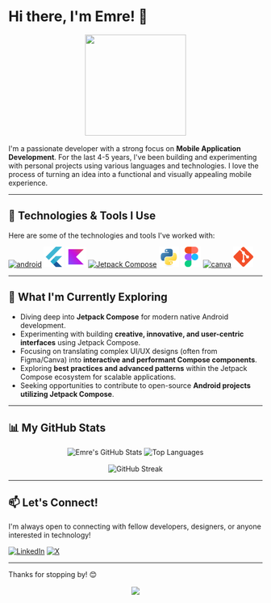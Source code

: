 # Hi there, I'm Emre! 👋

<p align="center"><img width=200 height=200 src="https://github.com/user-attachments/assets/fabf3a2c-a91d-40a9-befb-6d16df9da2fc" />
</p>

I'm a passionate developer with a strong focus on **Mobile Application Development**. For the last 4-5 years, I've been building and experimenting with personal projects using various languages and technologies. I love the process of turning an idea into a functional and visually appealing mobile experience.

---

## 🚀 Technologies & Tools I Use

Here are some of the technologies and tools I've worked with:

<p align="left">
  <a href="https://developer.android.com" target="_blank" rel="noreferrer"><img src="https://developer.android.com/images/logos/android.svg" alt="android" width="40" height="40"/></a>
  <a href="https://flutter.dev" target="_blank" rel="noreferrer"><img src="https://raw.githubusercontent.com/devicons/devicon/master/icons/flutter/flutter-original.svg" alt="flutter" width="40" height="40"/></a>
  <a href="https://kotlinlang.org" target="_blank" rel="noreferrer"><img src="https://raw.githubusercontent.com/devicons/devicon/master/icons/kotlin/kotlin-original.svg" alt="kotlin" width="40" height="40"/></a>
  <a href="https://developer.android.com/jetpack/compose" target="_blank" rel="noreferrer"><img src="https://cdn.simpleicons.org/jetpackcompose/3DDC84" alt="Jetpack Compose" width="40" height="40"/></a>
  <a href="https://www.python.org" target="_blank" rel="noreferrer"><img src="https://raw.githubusercontent.com/devicons/devicon/master/icons/python/python-original.svg" alt="python" width="40" height="40"/></a>
  <a href="https://www.figma.com/" target="_blank" rel="noreferrer"><img src="https://raw.githubusercontent.com/devicons/devicon/master/icons/figma/figma-original.svg" alt="figma" width="40" height="40"/></a>
  <a href="https://www.canva.com/" target="_blank" rel="noreferrer"><img src="https://www.vectorlogo.zone/logos/canva/canva-icon.svg" alt="canva" width="40" height="40"/></a>
  <a href="https://git-scm.com/" target="_blank" rel="noreferrer"><img src="https://raw.githubusercontent.com/devicons/devicon/master/icons/git/git-original.svg" alt="git" width="40" height="40"/></a>
</p>

---

## 🌱 What I'm Currently Exploring

- Diving deep into **Jetpack Compose** for modern native Android development.
- Experimenting with building **creative, innovative, and user-centric interfaces** using Jetpack Compose.
- Focusing on translating complex UI/UX designs (often from Figma/Canva) into **interactive and performant Compose components**.
- Exploring **best practices and advanced patterns** within the Jetpack Compose ecosystem for scalable applications.
- Seeking opportunities to contribute to open-source **Android projects utilizing Jetpack Compose**.

---

## 📊 My GitHub Stats

<p align="center">
  <img align="center" src="https://github-readme-stats.vercel.app/api?username=ipatavatsizz&show_icons=true&theme=tokyonight&hide_border=true&count_private=true" alt="Emre's GitHub Stats" />
  <img align="center" src="https://github-readme-stats.vercel.app/api/top-langs/?username=ipatavatsizz&layout=compact&theme=tokyonight&hide_border=true&langs_count=8" alt="Top Languages" />
</p>
<p align="center">
  <img align="center" src="https://streak-stats.demolab.com/?user=ipatavatsizz&theme=tokyonight&hide_border=true" alt="GitHub Streak" />
</p>

---

## 📫 Let's Connect!

I'm always open to connecting with fellow developers, designers, or anyone interested in technology!

<p align="left">
  <a href="https://www.linkedin.com/in/emredoger/" target="blank"><img align="center" src="https://raw.githubusercontent.com/rahuldkjain/github-profile-readme-generator/master/src/images/icons/Social/linked-in-alt.svg" alt="LinkedIn" height="30" width="40" /></a>
  <a href="https://x.com/ipatavatsizz" target="blank"><img align="center" src="https://raw.githubusercontent.com/rahuldkjain/github-profile-readme-generator/master/src/images/icons/Social/twitter.svg" alt="X" height="30" width="40" /></a>
</p>

---

Thanks for stopping by! 😊

<!-- !!! BURAYI YÜKLEDİĞİN İKİNCİ GIF'İN PUBLIC URL'Sİ İLE DEĞİŞTİR !!! -->
<p align="center"><img align="center" width="400" src="https://github.com/user-attachments/assets/9d3f7172-8a90-4764-aa63-899b359c2065" /></p>
